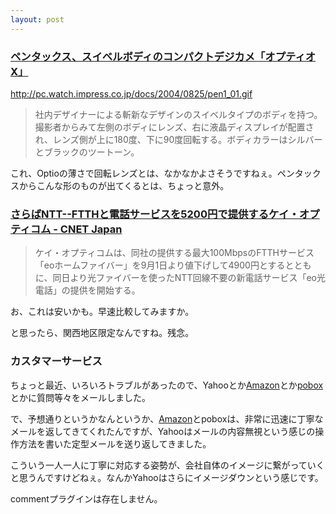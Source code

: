 ```yaml
---
layout: post
---
```

<h3><a href="http://pc.watch.impress.co.jp/docs/2004/0825/pentax1.htm">ペンタックス、スイベルボディのコンパクトデジカメ「オプティオX」</a></h3>
<p><a href="http://pc.watch.impress.co.jp/docs/2004/0825/pen1_01.gif">http://pc.watch.impress.co.jp/docs/2004/0825/pen1_01.gif</a></p>
<blockquote><p>社内デザイナーによる斬新なデザインのスイベルタイプのボディを持つ。撮影者からみて左側のボディにレンズ、右に液晶ディスプレイが配置され、レンズ側が上に180度、下に90度回転する。ボディカラーはシルバーとブラックのツートーン。</p>
</blockquote>
<p>これ、Optioの薄さで回転レンズとは、なかなかよさそうですねぇ。ペンタックスからこんな形のものが出てくるとは、ちょっと意外。</p>
<h3><a href="http://japan.cnet.com/news/com/story/0,2000047668,20070888,00.htm?ref=rss">さらばNTT--FTTHと電話サービスを5200円で提供するケイ・オプティコム - CNET Japan</a></h3>
<blockquote><p>ケイ・オプティコムは、同社の提供する最大100MbpsのFTTHサービス「eoホームファイバー」を9月1日より値下げして4900円とするとともに、同日より光ファイバーを使ったNTT回線不要の新電話サービス「eo光電話」の提供を開始する。</p>
</blockquote>
<p>お、これは安いかも。早速比較してみますか。</p>
<p>と思ったら、関西地区限定なんですね。残念。</p>
<h3>カスタマーサービス</h3>
<p>ちょっと最近、いろいろトラブルがあったので、Yahooとか<a href="http://www.amazon.co.jp/">Amazon</a>とか<a href="http://pobox.com">pobox</a>とかに質問等々をメールしました。</p>
<p>で、予想通りというかなんというか、<a href="http://www.amazon.co.jp/">Amazon</a>とpoboxは、非常に迅速に丁寧なメールを返してきてくれたんですが、Yahooはメールの内容無視という感じの操作方法を書いた定型メールを送り返してきました。</p>
<p>こういう一人一人に丁寧に対応する姿勢が、会社自体のイメージに繋がっていくと思うんですけどねぇ。なんかYahooはさらにイメージダウンという感じです。</p>
<p><span class="error">commentプラグインは存在しません。</span> </p>
